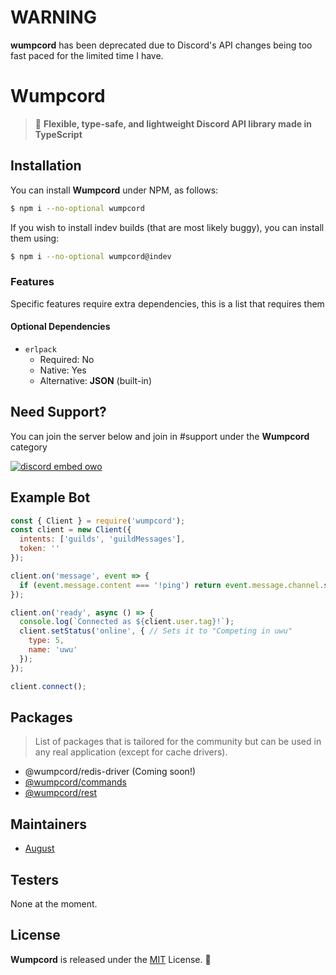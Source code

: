 # WARNING
**wumpcord** has been deprecated due to Discord's API changes being too fast paced for the limited time I have.

# Wumpcord
> 🚣 **Flexible, type-safe, and lightweight Discord API library made in TypeScript**

## Installation
You can install **Wumpcord** under NPM, as follows:

```sh
$ npm i --no-optional wumpcord
```

If you wish to install indev builds (that are most likely buggy), you can install them using:

```sh
$ npm i --no-optional wumpcord@indev
```

### Features
Specific features require extra dependencies, this is a list that requires them

#### Optional Dependencies
- `erlpack`
  - Required: No
  - Native: Yes
  - Alternative: **JSON** (built-in)

## Need Support?
You can join the server below and join in #support under the **Wumpcord** category

[![discord embed owo](https://discord.com/api/v8/guilds/824066105102303232/widget.png?style=banner3)](https://discord.gg/ATmjFH9kMH)

## Example Bot
```js
const { Client } = require('wumpcord');
const client = new Client({
  intents: ['guilds', 'guildMessages'],
  token: ''
});

client.on('message', event => {
  if (event.message.content === '!ping') return event.message.channel.send('henlo world');
});

client.on('ready', async () => {
  console.log(`Connected as ${client.user.tag}!`);
  client.setStatus('online', { // Sets it to "Competing in uwu"
    type: 5,
    name: 'uwu'
  });
});

client.connect();
```

## Packages
> List of packages that is tailored for the community but can be used in any real application (except for cache drivers).

- @wumpcord/redis-driver (Coming soon!)
- [@wumpcord/commands](https://github.com/Wumpcord/commands)
- [@wumpcord/rest](https://github.com/Wumpcord/rest)

## Maintainers
- [August](https://floofy.dev)

## Testers
None at the moment.

## License
**Wumpcord** is released under the [MIT](/LICENSE) License. 💖
